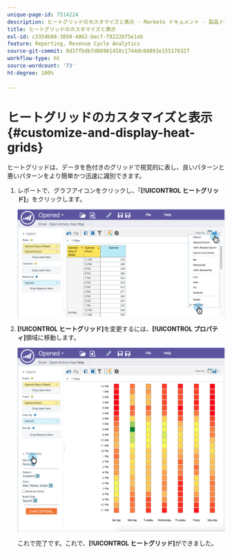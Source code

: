 ```yaml
---
unique-page-id: 7514224
description: ヒートグリッドのカスタマイズと表示 - Marketo ドキュメント - 製品ドキュメント
title: ヒートグリッドのカスタマイズと表示
exl-id: c3354b08-3850-4862-becf-f9222b75e1eb
feature: Reporting, Revenue Cycle Analytics
source-git-commit: 0d37fbdb7d08901458c1744dc68893e155176327
workflow-type: ht
source-wordcount: '73'
ht-degree: 100%

---
```


# ヒートグリッドのカスタマイズと表示 {#customize-and-display-heat-grids}

ヒートグリッドは、データを色付きのグリッドで視覚的に表し、良いパターンと悪いパターンをより簡単かつ迅速に識別できます。

1. レポートで、グラフアイコンをクリックし、「**[!UICONTROL ヒートグリッド]**」をクリックします。

   ![](assets/image2015-5-4-15-3a2-3a17.png)

1. **[!UICONTROL ヒートグリッド]**&#x200B;を変更するには、**[!UICONTROL プロパティ]**&#x200B;領域に移動します。

   ![](assets/image2015-5-4-16-3a7-3a9.png)

   これで完了です。これで、**[!UICONTROL ヒートグリッド]**&#x200B;ができました。
